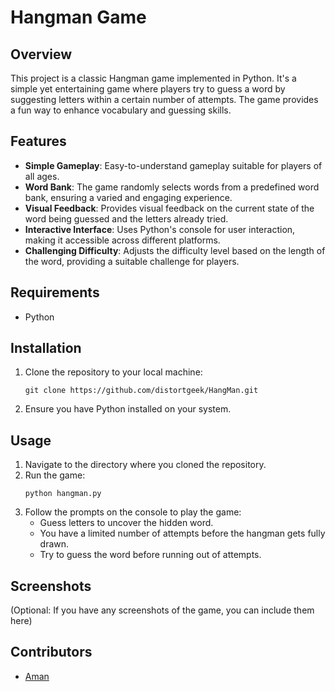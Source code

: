# Hangman Game

## Overview
This project is a classic Hangman game implemented in Python. It's a simple yet entertaining game where players try to guess a word by suggesting letters within a certain number of attempts. The game provides a fun way to enhance vocabulary and guessing skills.

## Features
- **Simple Gameplay**: Easy-to-understand gameplay suitable for players of all ages.
- **Word Bank**: The game randomly selects words from a predefined word bank, ensuring a varied and engaging experience.
- **Visual Feedback**: Provides visual feedback on the current state of the word being guessed and the letters already tried.
- **Interactive Interface**: Uses Python's console for user interaction, making it accessible across different platforms.
- **Challenging Difficulty**: Adjusts the difficulty level based on the length of the word, providing a suitable challenge for players.

## Requirements
- Python

## Installation
1. Clone the repository to your local machine:
    ```
    git clone https://github.com/distortgeek/HangMan.git
    ```
2. Ensure you have Python installed on your system.

## Usage
1. Navigate to the directory where you cloned the repository.
2. Run the game:
    ```
    python hangman.py
    ```
3. Follow the prompts on the console to play the game:
    - Guess letters to uncover the hidden word.
    - You have a limited number of attempts before the hangman gets fully drawn.
    - Try to guess the word before running out of attempts.

## Screenshots
(Optional: If you have any screenshots of the game, you can include them here)

## Contributors
- [Aman](https://github.com/distortgeek)

